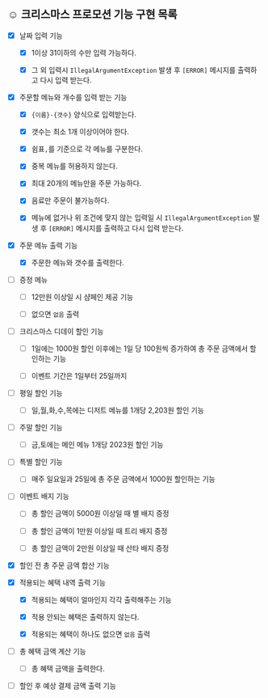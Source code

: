 


## ☺️ 크리스마스 프로모션 기능 구현 목록

- [x] 날짜 입력 기능
  - [x] 1이상 31이하의 수만 입력 가능하다.
  - [x] 그 외 입력시 `IllegalArgumentException` 발생 후 `[ERROR]` 메시지를 출력하고 다시 입력 받는다.
 

- [x] 주문할 메뉴와 개수를 입력 받는 기능
  - [x] `{이름}-{갯수}` 양식으로 입력받는다.
  - [x] 갯수는 최소 1개 이상이어야 한다.
  - [x] 쉼표`,`를 기준으로 각 메뉴를 구분한다.
  - [x] 중복 메뉴를 허용하지 않는다.
  - [x] 최대 20개의 메뉴만을 주문 가능하다.
  - [x] 음료만 주문이 불가능하다.
  - [x] 메뉴에 없거나 위 조건에 맞지 않는 입력일 시 `IllegalArgumentException` 발생 후 `[ERROR]` 메시지를 출력하고 다시 입력 받는다.


- [x] 주문 메뉴 출력 기능
  - [x] 주문한 메뉴와 갯수를 출력한다.


- [ ] 증정 메뉴
  - [ ] 12만원 이상일 시 샴페인 제공 기능
  - [ ] 없으면 `없음` 출력


- [ ] 크리스마스 디데이 할인 기능
  - [ ] 1일에는 1000원 할인 이후에는 1일 당 100원씩 증가하여 총 주문 금액에서 할인하는 기능
  - [ ] 이벤트 기간은 1일부터 25일까지


- [ ] 평일 할인 기능
  - [ ] 일,월,화,수,목에는 디저트 메뉴를 1개당 2,203원 할인 기능


- [ ] 주말 할인 기능
  - [ ] 금,토에는 메인 메뉴 1개당 2023원 할인 기능

- [ ] 특별 할인 기능
  - [ ] 매주 일요일과 25일에 총 주문 금액에서 1000원 할인하는 기능

- [ ] 이벤트 배지 기능
  - [ ] 총 할인 금액이 5000원 이상일 때 별 배지 증정
  - [ ] 총 할인 금액이 1만원 이상일 때 트리 배지 증정
  - [ ] 총 할인 금액이 2만원 이상일 때 산타 배지 증정


- [x] 할인 전 총 주문 금액 합산 기능


- [x] 적용되는 혜택 내역 출력 기능
  -  [x] 적용되는 혜택이 얼마인지 각각 출력해주는 기능
  -  [x] 적용 안되는 혜택은 출력하지 않는다.
  -  [x] 적용되는 혜택이 하나도 없으면 `없음` 출력


- [ ] 총 혜택 금액 계산 기능
  - [ ] 총 혜택 금액을 출력한다.


- [ ] 할인 후 예상 결제 금액 출력 기능

